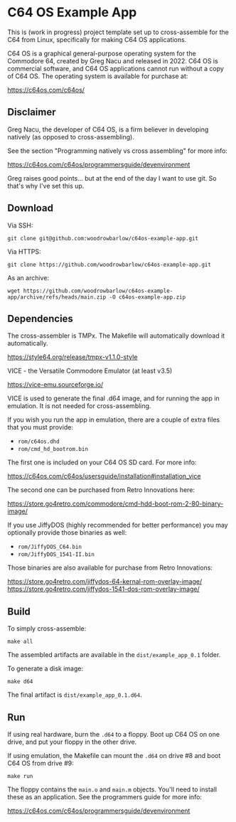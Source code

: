# C64 OS Example App

This is (work in progress) project template set up to cross-assemble for the
C64 from Linux, specifically for making C64 OS applications.

C64 OS is a graphical general-purpose operating system for the Commodore 64,
created by Greg Nacu and released in 2022. C64 OS is commercial software, and
C64 OS applications cannot run without a copy of C64 OS. The operating system
is available for purchase at:

https://c64os.com/c64os/

## Disclaimer

Greg Nacu, the developer of C64 OS, is a firm believer in developing natively
(as opposed to cross-assembling).

See the section "Programming natively vs cross assembling" for more info:

https://c64os.com/c64os/programmersguide/devenvironment

Greg raises good points... but at the end of the day I want to use git. So
that's why I've set this up.

## Download

Via SSH:

    git clone git@github.com:woodrowbarlow/c64os-example-app.git

Via HTTPS:

    git clone https://github.com/woodrowbarlow/c64os-example-app.git

As an archive:

    wget https://github.com/woodrowbarlow/c64os-example-app/archive/refs/heads/main.zip -O c64os-example-app.zip

## Dependencies

The cross-assembler is TMPx. The Makefile will automatically download it
automatically.

https://style64.org/release/tmpx-v1.1.0-style

VICE - the Versatile Commodore Emulator (at least v3.5)

https://vice-emu.sourceforge.io/

VICE is used to generate the final .d64 image, and for running the app in
emulation. It is not needed for cross-assembling.

If you wish you run the app in emulation, there are a couple of extra files
that you must provide:

* `rom/c64os.dhd`
* `rom/cmd_hd_bootrom.bin`

The first one is included on your C64 OS SD card. For more info:

https://c64os.com/c64os/usersguide/installation#installation_vice

The second one can be purchased from Retro Innovations here:

https://store.go4retro.com/commodore/cmd-hdd-boot-rom-2-80-binary-image/

If you use JiffyDOS (highly recommended for better performance) you may
optionally provide those binaries as well:

* `rom/JiffyDOS_C64.bin`
* `rom/JiffyDOS_1541-II.bin`

Those binaries are also available for purchase from Retro Innovations:

https://store.go4retro.com/jiffydos-64-kernal-rom-overlay-image/
https://store.go4retro.com/jiffydos-1541-dos-rom-overlay-image/

## Build

To simply cross-assemble:

    make all

The assembled artifacts are available in the `dist/example_app_0.1` folder.

To generate a disk image:

    make d64

The final artifact is `dist/example_app_0.1.d64`.

## Run

If using real hardware, burn the `.d64` to a floppy. Boot up C64 OS on one
drive, and put your floppy in the other drive.

If using emulation, the Makefile can mount the `.d64` on drive #8 and boot
C64 OS from drive #9:

    make run

The floppy contains the `main.o` and `main.m` objects. You'll need to install
these as an application. See the programmers guide for more info:

https://c64os.com/c64os/programmersguide/devenvironment
